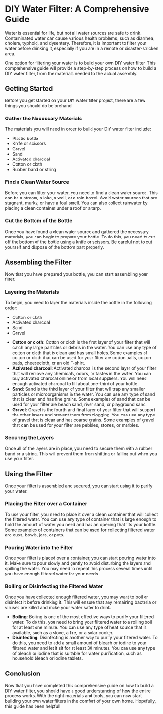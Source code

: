 # DIY Water Filter: A Comprehensive Guide

Water is essential for life, but not all water sources are safe to drink. Contaminated water can cause various health problems, such as diarrhea, cholera, typhoid, and dysentery. Therefore, it is important to filter your water before drinking it, especially if you are in a remote or disaster-stricken area. 

One option for filtering your water is to build your own DIY water filter. This comprehensive guide will provide a step-by-step process on how to build a DIY water filter, from the materials needed to the actual assembly.

## Getting Started

Before you get started on your DIY water filter project, there are a few things you should do beforehand.

### Gather the Necessary Materials

The materials you will need in order to build your DIY water filter include:

* Plastic bottle
* Knife or scissors
* Gravel
* Sand
* Activated charcoal
* Cotton or cloth
* Rubber band or string

### Find a Clean Water Source

Before you can filter your water, you need to find a clean water source. This can be a stream, a lake, a well, or a rain barrel. Avoid water sources that are stagnant, murky, or have a foul smell. You can also collect rainwater by placing a clean container under a roof or a tarp.

### Cut the Bottom of the Bottle

Once you have found a clean water source and gathered the necessary materials, you can begin to prepare your bottle. To do this, you need to cut off the bottom of the bottle using a knife or scissors. Be careful not to cut yourself and dispose of the bottom part properly.

## Assembling the Filter

Now that you have prepared your bottle, you can start assembling your filter.

### Layering the Materials

To begin, you need to layer the materials inside the bottle in the following order:

* Cotton or cloth
* Activated charcoal
* Sand
* Gravel

- **Cotton or cloth**: Cotton or cloth is the first layer of your filter that will catch any large particles or debris in the water. You can use any type of cotton or cloth that is clean and has small holes. Some examples of cotton or cloth that can be used for your filter are cotton balls, cotton pads, cheesecloth, or an old T-shirt.
- **Activated charcoal**: Activated charcoal is the second layer of your filter that will remove any chemicals, odors, or tastes in the water. You can buy activated charcoal online or from local suppliers. You will need enough activated charcoal to fill about one-third of your bottle.
- **Sand**: Sand is the third layer of your filter that will trap any smaller particles or microorganisms in the water. You can use any type of sand that is clean and has fine grains. Some examples of sand that can be used for your filter are beach sand, river sand, or playground sand.
- **Gravel**: Gravel is the fourth and final layer of your filter that will support the other layers and prevent them from clogging. You can use any type of gravel that is clean and has coarse grains. Some examples of gravel that can be used for your filter are pebbles,
stones,
or marbles.

### Securing the Layers

Once all of the layers are in place, you need to secure them with a rubber band or a string. This will prevent them from shifting or falling out when you use your filter.

## Using the Filter

Once your filter is assembled and secured, you can start using it to purify your water.

### Placing the Filter over a Container

To use your filter, you need to place it over a clean container that will collect the filtered water. You can use any type of container that is large enough to hold the amount of water you need and has an opening that fits your bottle. Some examples of containers that can be used for collecting filtered water are cups,
bowls,
jars,
or pots.

### Pouring Water into the Filter

Once your filter is placed over a container, you can start pouring water into it. Make sure to pour slowly and gently to avoid disturbing the layers and spilling the water. You may need to repeat this process several times until you have enough filtered water for your needs.

### Boiling or Disinfecting the Filtered Water

Once you have collected enough filtered water, you may want to boil or disinfect it before drinking it. This will ensure that any remaining bacteria or viruses are killed and make your water safer to drink.

- **Boiling**: Boiling is one of the most effective ways to purify your filtered water. To do this, you need to bring your filtered water to a rolling boil for at least one minute. You can use any type of heat source that is available, such as a stove, a fire, or a solar cooker.
- **Disinfecting**: Disinfecting is another way to purify your filtered water. To do this, you need to add a small amount of bleach or iodine to your filtered water and let it sit for at least 30 minutes. You can use any type of bleach or iodine that is suitable for water purification, such as household bleach or iodine tablets.

## Conclusion

Now that you have completed this comprehensive guide on how to build a DIY water filter, you should have a good understanding of how the entire process works. With the right materials and tools, you can now start building your own water filters in the comfort of your own home. Hopefully, this guide has been helpful!
